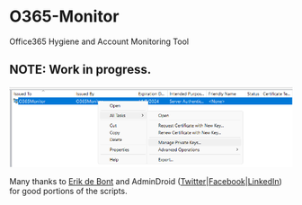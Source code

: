 # O365-Monitor
Office365 Hygiene and Account Monitoring Tool
## NOTE: Work in progress.

![alt text](https://github.com/Xorlent/O365-Monitor/blob/a3d76a7496205632041604d97adbfa896b07d338/PrivateCertPermissions.png "MMC Certificate Properties")


Many thanks to [Erik de Bont](https://github.com/erik-de-bont) and AdminDroid ([Twitter](https://twitter.com/admiindroid)|[Facebook](https://www.facebook.com/admindroid)|[LinkedIn](https://www.linkedin.com/company/admindroid/)) for good portions of the scripts.
